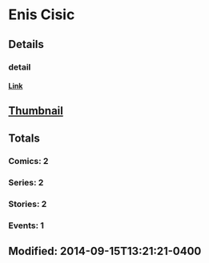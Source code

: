 # Enis  Cisic 
## Details
### detail
#### [Link](http://marvel.com/comics/creators/12425/enis_cisic?utm_campaign=apiRef&utm_source=225578a89fc76f3d20fbffda5d17a88d)
## [Thumbnail](http://i.annihil.us/u/prod/marvel/i/mg/b/40/image_not_available.jpg)
## Totals
### Comics: 2
### Series: 2
### Stories: 2
### Events: 1
## Modified: 2014-09-15T13:21:21-0400